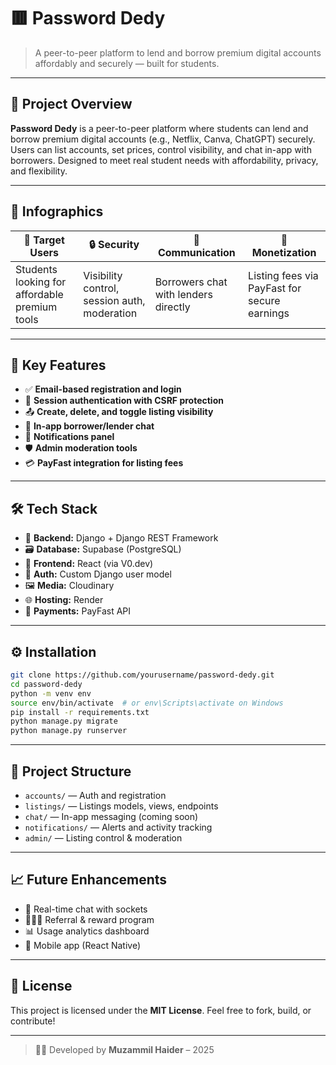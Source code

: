 # 🟥 Password Dedy

> A peer-to-peer platform to lend and borrow premium digital accounts affordably and securely — built for students.

---

## 📌 Project Overview

**Password Dedy** is a peer-to-peer platform where students can lend and borrow premium digital accounts (e.g., Netflix, Canva, ChatGPT) securely. Users can list accounts, set prices, control visibility, and chat in-app with borrowers. Designed to meet real student needs with affordability, privacy, and flexibility.

---

## 🧠 Infographics

| 🎯 **Target Users**     | 🔒 **Security**             | 💬 **Communication**          | 💸 **Monetization**           |
|-------------------------|------------------------------|-------------------------------|-------------------------------|
| Students looking for affordable premium tools | Visibility control, session auth, moderation | Borrowers chat with lenders directly | Listing fees via PayFast for secure earnings |

---

## 🚀 Key Features

- ✅ **Email-based registration and login**  
- 🔐 **Session authentication with CSRF protection**  
- 📤 **Create, delete, and toggle listing visibility**  
- 💬 **In-app borrower/lender chat**  
- 🔔 **Notifications panel**  
- 🛡️ **Admin moderation tools**  
- 💳 **PayFast integration for listing fees**  

---

## 🛠 Tech Stack

- 🧩 **Backend:** Django + Django REST Framework  
- 🗃️ **Database:** Supabase (PostgreSQL)  
- 🎨 **Frontend:** React (via V0.dev)  
- 🔐 **Auth:** Custom Django user model  
- 🖼️ **Media:** Cloudinary  
- 🌐 **Hosting:** Render  
- 💸 **Payments:** PayFast API  

---

## ⚙️ Installation

```bash
git clone https://github.com/yourusername/password-dedy.git
cd password-dedy
python -m venv env
source env/bin/activate  # or env\Scripts\activate on Windows
pip install -r requirements.txt
python manage.py migrate
python manage.py runserver
```

---

## 📁 Project Structure

- `accounts/` — Auth and registration  
- `listings/` — Listings models, views, endpoints  
- `chat/` — In-app messaging (coming soon)  
- `notifications/` — Alerts and activity tracking  
- `admin/` — Listing control & moderation  

---

## 📈 Future Enhancements

- 🔌 Real-time chat with sockets  
- 🧑‍🤝‍🧑 Referral & reward program  
- 📊 Usage analytics dashboard  
- 📱 Mobile app (React Native)  

---

## 📜 License

This project is licensed under the **MIT License**. Feel free to fork, build, or contribute!

---

> 🧑‍💻 Developed by **Muzammil Haider** – 2025
